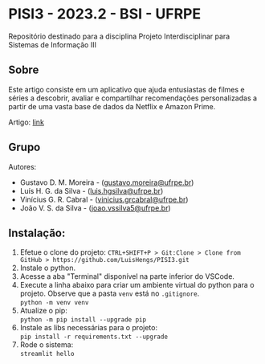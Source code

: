 # PISI3 - 2023.2 - BSI - UFRPE

Repositório destinado para a disciplina Projeto Interdisciplinar para Sistemas de Informação III

## Sobre


Este artigo consiste em um aplicativo que ajuda entusiastas de filmes e séries a descobrir, avaliar e compartilhar recomendações personalizadas a partir de uma vasta base de dados da Netflix e Amazon Prime.

Artigo: [link](https://docs.google.com/document/d/1fUdGS6Wo8R-qeCo-WIEDvO3AfBKub0BZU_rJWtCTdC0/edit?usp=sharing)

## Grupo

Autores:

- Gustavo D. M. Moreira - (gustavo.moreira@ufrpe.br)
- Luís H. G. da Silva - (luis.hgsilva@ufrpe.br)
- Vinícius G. R. Cabral - (vinicius.grcabral@ufrpe.br)
- João V. S. da Silva - (joao.vssilva5@ufrpe.br)
 
## Instalação:

<ol>
  <li>Efetue o clone do projeto: <code>CTRL+SHIFT+P > Git:Clone > Clone from GitHub > https://github.com/LuisHengs/PISI3.git</code></li>
<li>Instale o python.</li>
  
  <li>Acesse a aba "Terminal" disponível na parte inferior do VSCode.</li>

  <li>Execute a linha abaixo para criar um ambiente virtual do python para o projeto. Observe que a pasta <code>venv</code> está no <code>.gitignore</code>.<br>
    <code>python -m venv venv</code>
  </li>

  <li>Atualize o pip:<br>
    <code>python -m pip install --upgrade pip</code>
  </li>

  <li>Instale as libs necessárias para o projeto:<br>
    <code>pip install -r requirements.txt --upgrade</code>
  </li>

  <li>Rode o sistema:<br>
    <code>streamlit hello</code>
  </li>
</ol>
